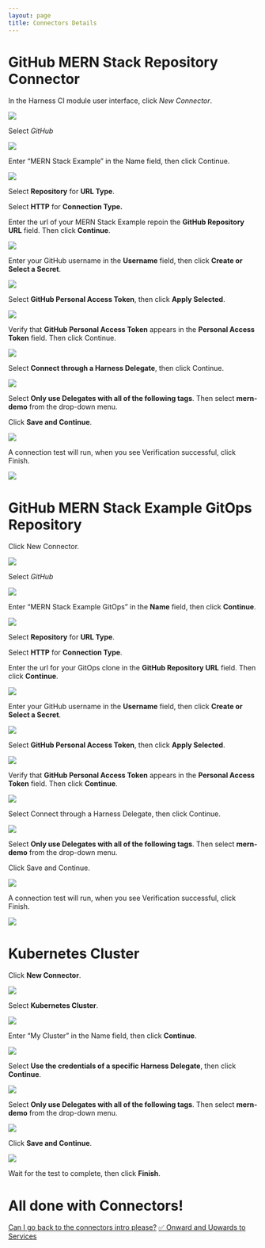 ```yaml
---
layout: page
title: Connectors Details
---
```


# GitHub MERN Stack Repository Connector

In the Harness CI module user interface, click *New Connector*.

![](../assets/images/image006.jpg)

Select *GitHub*

![](../assets/images/image013.jpg)

Enter “MERN Stack Example” in the Name field, then click Continue.

![](../assets/images/image014.jpg)

Select **Repository** for **URL Type**.

Select **HTTP** for **Connection Type.**

Enter the url of your MERN Stack Example repoin the **GitHub Repository URL** field. Then click **Continue**.

![](../assets/images/image015.jpg)
 

Enter your GitHub username in the **Username** field, then click **Create or Select a Secret**.

![](../assets/images/image016.jpg)

Select **GitHub Personal Access Token**, then click **Apply Selected**.

![](../assets/images/image017.jpg)

Verify that **GitHub Personal Access Token** appears in the **Personal Access Token** field. Then click Continue.
 
![](../assets/images/image018.jpg)

Select **Connect through a Harness Delegate**, then click Continue.

![](../assets/images/image019.jpg)

Select **Only use Delegates with all of the following tags**. Then select **mern-demo** from the drop-down menu.

Click **Save and Continue**.
 
 ![](../assets/images/image020.jpg)

A connection test will run, when you see Verification successful, click Finish.

![](../assets/images/image021.jpg)
 
# GitHub MERN Stack Example GitOps Repository

Click New Connector.
 
![](../assets/images/image006.jpg)

Select *GitHub*

![](../assets/images/image013.jpg)

Enter “MERN Stack Example GitOps” in the **Name** field, then click **Continue**.

![](../assets/images/image022.jpg)

Select **Repository** for **URL Type**.

Select **HTTP** for **Connection Type**.

Enter the url for your GitOps clone in the **GitHub Repository URL** field. Then click **Continue**.

![](../assets/images/image023.jpg)

Enter your GitHub username in the **Username** field, then click **Create or Select a Secret**.
 
![](../assets/images/image016.jpg)

Select **GitHub Personal Access Token**, then click **Apply Selected**.

![](../assets/images/image017.jpg)

Verify that **GitHub Personal Access Token** appears in the **Personal Access Token** field. Then click **Continue**.

![](../assets/images/image018.jpg)

Select Connect through a Harness Delegate, then click Continue.
 
![](../assets/images/image019.jpg)

Select **Only use Delegates with all of the following tags**. Then select **mern-demo** from the drop-down menu.

Click Save and Continue.

![](../assets/images/image020.jpg)

A connection test will run, when you see Verification successful, click Finish.
 
![](../assets/images/image021.jpg)

# Kubernetes Cluster

Click **New Connector**.
 
![](../assets/images/image006.jpg)

Select **Kubernetes Cluster**.
 
![](../assets/images/image024.jpg)

Enter “My Cluster” in the Name field, then click **Continue**.
 
![](../assets/images/image025.jpg)

Select **Use the credentials of a specific Harness Delegate**, then click **Continue**.
 
![](../assets/images/image026.jpg)

Select **Only use Delegates with all of the following tags**. Then select **mern-demo** from the drop-down menu.

![](../assets/images/image027.jpg)

Click **Save and Continue**.
 
![](../assets/images/image028.jpg)

Wait for the test to complete, then click **Finish**.

# All done with Connectors!

<a class="btn btn-primary" href="Connectors/connectorDetails">Can I go back to the connectors intro please?</a>
<a class="btn btn-primary" href="Services/ServicesIntro">✅ Onward and Upwards to Services</a>